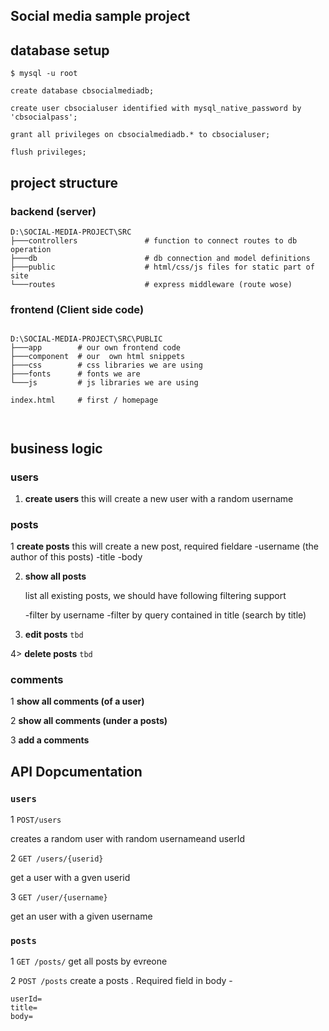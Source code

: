 ## Social media sample project

## database setup

```shell
$ mysql -u root
```

```mysql
create database cbsocialmediadb;

create user cbsocialuser identified with mysql_native_password by 'cbsocialpass';

grant all privileges on cbsocialmediadb.* to cbsocialuser;

flush privileges;
```

## project structure

### backend (server)

```shell
D:\SOCIAL-MEDIA-PROJECT\SRC
├───controllers               # function to connect routes to db operation
├───db                        # db connection and model definitions
├───public                    # html/css/js files for static part of site
└───routes                    # express middleware (route wose)

```

### frontend (Client side code)

```shell

D:\SOCIAL-MEDIA-PROJECT\SRC\PUBLIC
├───app        # our own frontend code
├───component  # our  own html snippets
├───css        # css libraries we are using
├───fonts      # fonts we are
└───js         # js libraries we are using

index.html     # first / homepage



```

## business logic

### users

1. **create users**
   this will create a new user with a random username

### posts

1 **create posts**
this will create a new post, required fieldare
-username (the author of this posts)
-title
-body

2.  **show all posts**

    list all existing posts, we should have
    following filtering support

    -filter by username
    -filter by query contained in title (search by title)

3.  **edit posts** `tbd`

4> **delete posts** `tbd`

### comments

1 **show all comments (of a user)**

2 **show all comments (under a posts)**

3 **add a comments**

## API Dopcumentation

### `users`

1 `POST/users`

creates a random user with random usernameand userId

2 `GET /users/{userid}`

get a user with a gven userid

3 `GET /user/{username}`

get an user with a given username

### `posts`

1 `GET /posts/`
get all posts by evreone

2 `POST /posts`
create a posts .
Required field in body -

```
userId=
title=
body=
```
